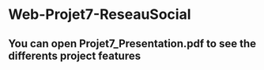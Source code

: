 # Web-Projet7-ReseauSocial

## You can open Projet7_Presentation.pdf to see the differents project features

